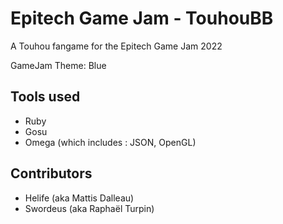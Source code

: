 # Epitech Game Jam - TouhouBB
A Touhou fangame for the Epitech Game Jam 2022

GameJam Theme: Blue

## Tools used
- Ruby
- Gosu
- Omega (which includes : JSON, OpenGL)

## Contributors
- Helife (aka Mattis Dalleau)
- Swordeus (aka Raphaël Turpin)
